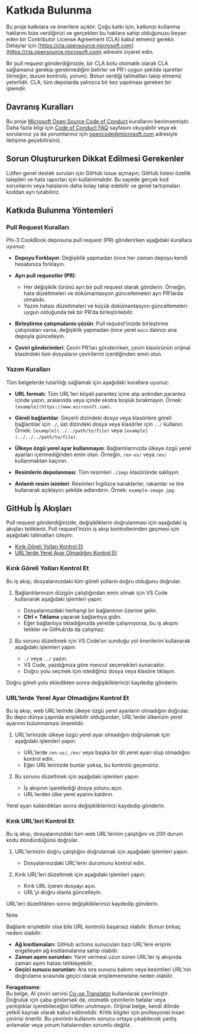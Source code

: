 <!--
CO_OP_TRANSLATOR_METADATA:
{
  "original_hash": "90d0d072cf26ccc1f271a580d3e45d70",
  "translation_date": "2025-07-09T18:23:43+00:00",
  "source_file": "CONTRIBUTING.md",
  "language_code": "tr"
}
-->
# Katkıda Bulunma

Bu proje katkılara ve önerilere açıktır. Çoğu katkı için, katkınızı kullanma haklarını bize verdiğinizi ve gerçekten bu haklara sahip olduğunuzu beyan eden bir Contributor License Agreement (CLA) kabul etmeniz gerekir. Detaylar için [https://cla.opensource.microsoft.com](https://cla.opensource.microsoft.com) adresini ziyaret edin.

Bir pull request gönderdiğinizde, bir CLA botu otomatik olarak CLA sağlamanız gerekip gerekmediğini belirler ve PR'ı uygun şekilde işaretler (örneğin, durum kontrolü, yorum). Botun verdiği talimatları takip etmeniz yeterlidir. CLA, tüm depolarda yalnızca bir kez yapılması gereken bir işlemdir.

## Davranış Kuralları

Bu proje [Microsoft Open Source Code of Conduct](https://opensource.microsoft.com/codeofconduct/) kurallarını benimsemiştir. Daha fazla bilgi için [Code of Conduct FAQ](https://opensource.microsoft.com/codeofconduct/faq/) sayfasını okuyabilir veya ek sorularınız ya da yorumlarınız için [opencode@microsoft.com](mailto:opencode@microsoft.com) adresiyle iletişime geçebilirsiniz.

## Sorun Oluştururken Dikkat Edilmesi Gerekenler

Lütfen genel destek soruları için GitHub issue açmayın; GitHub listesi özellik talepleri ve hata raporları için kullanılmalıdır. Bu sayede gerçek kod sorunlarını veya hatalarını daha kolay takip edebilir ve genel tartışmaları koddan ayrı tutabiliriz.

## Katkıda Bulunma Yöntemleri

### Pull Request Kuralları

Phi-3 CookBook deposuna pull request (PR) gönderirken aşağıdaki kurallara uyunuz:

- **Depoyu Forklayın**: Değişiklik yapmadan önce her zaman depoyu kendi hesabınıza forklayın.

- **Ayrı pull requestler (PR)**:
  - Her değişiklik türünü ayrı bir pull request olarak gönderin. Örneğin, hata düzeltmeleri ve dokümantasyon güncellemeleri ayrı PR’larda olmalıdır.
  - Yazım hatası düzeltmeleri ve küçük dokümantasyon güncellemeleri uygun olduğunda tek bir PR’da birleştirilebilir.

- **Birleştirme çatışmalarını çözün**: Pull request’inizde birleştirme çatışmaları varsa, değişiklik yapmadan önce yerel `main` dalınızı ana depoyla güncelleyin.

- **Çeviri gönderimleri**: Çeviri PR’ları gönderirken, çeviri klasörünün orijinal klasördeki tüm dosyaların çevirilerini içerdiğinden emin olun.

### Yazım Kuralları

Tüm belgelerde tutarlılığı sağlamak için aşağıdaki kurallara uyunuz:

- **URL formatı**: Tüm URL’leri köşeli parantez içine alıp ardından parantez içinde yazın, aralarında veya içinde ekstra boşluk bırakmayın. Örnek: `[example](https://www.microsoft.com)`.

- **Göreli bağlantılar**: Geçerli dizindeki dosya veya klasörlere göreli bağlantılar için `./`, üst dizindeki dosya veya klasörler için `../` kullanın. Örnek: `[example](../../path/to/file)` veya `[example](../../../path/to/file)`.

- **Ülkeye özgü yerel ayar kullanmayın**: Bağlantılarınızda ülkeye özgü yerel ayarları içermediğinden emin olun. Örneğin, `/en-us/` veya `/en/` kullanmaktan kaçının.

- **Resimlerin depolanması**: Tüm resimleri `./imgs` klasöründe saklayın.

- **Anlamlı resim isimleri**: Resimleri İngilizce karakterler, rakamlar ve tire kullanarak açıklayıcı şekilde adlandırın. Örnek: `example-image.jpg`.

## GitHub İş Akışları

Pull request gönderdiğinizde, değişikliklerin doğrulanması için aşağıdaki iş akışları tetiklenir. Pull request’inizin iş akışı kontrollerinden geçmesi için aşağıdaki talimatları izleyin:

- [Kırık Göreli Yolları Kontrol Et](../..)
- [URL’lerde Yerel Ayar Olmadığını Kontrol Et](../..)

### Kırık Göreli Yolları Kontrol Et

Bu iş akışı, dosyalarınızdaki tüm göreli yolların doğru olduğunu doğrular.

1. Bağlantılarınızın düzgün çalıştığından emin olmak için VS Code kullanarak aşağıdaki işlemleri yapın:
    - Dosyalarınızdaki herhangi bir bağlantının üzerine gelin.
    - **Ctrl + Tıklama** yaparak bağlantıya gidin.
    - Eğer bağlantıya tıkladığınızda yerelde çalışmıyorsa, bu iş akışını tetikler ve GitHub’da da çalışmaz.

1. Bu sorunu düzeltmek için VS Code’un sunduğu yol önerilerini kullanarak aşağıdaki işlemleri yapın:
    - `./` veya `../` yazın.
    - VS Code, yazdığınıza göre mevcut seçenekleri sunacaktır.
    - Doğru yolu seçmek için istediğiniz dosya veya klasöre tıklayın.

Doğru göreli yolu ekledikten sonra değişikliklerinizi kaydedip gönderin.

### URL’lerde Yerel Ayar Olmadığını Kontrol Et

Bu iş akışı, web URL’lerinde ülkeye özgü yerel ayarların olmadığını doğrular. Bu depo dünya çapında erişilebilir olduğundan, URL’lerde ülkenizin yerel ayarının bulunmaması önemlidir.

1. URL’lerinizde ülkeye özgü yerel ayar olmadığını doğrulamak için aşağıdaki işlemleri yapın:

    - URL’lerde `/en-us/`, `/en/` veya başka bir dil yerel ayarı olup olmadığını kontrol edin.
    - Eğer URL’lerinizde bunlar yoksa, bu kontrolü geçersiniz.

1. Bu sorunu düzeltmek için aşağıdaki işlemleri yapın:
    - İş akışının işaretlediği dosya yolunu açın.
    - URL’lerden ülke yerel ayarını kaldırın.

Yerel ayarı kaldırdıktan sonra değişikliklerinizi kaydedip gönderin.

### Kırık URL’leri Kontrol Et

Bu iş akışı, dosyalarınızdaki tüm web URL’lerinin çalıştığını ve 200 durum kodu döndürdüğünü doğrular.

1. URL’lerinizin doğru çalıştığını doğrulamak için aşağıdaki işlemleri yapın:
    - Dosyalarınızdaki URL’lerin durumunu kontrol edin.

2. Kırık URL’leri düzeltmek için aşağıdaki işlemleri yapın:
    - Kırık URL içeren dosyayı açın.
    - URL’yi doğru olanla güncelleyin.

URL’leri düzelttikten sonra değişikliklerinizi kaydedip gönderin.

> [!NOTE]
>
> Bağlantı erişilebilir olsa bile URL kontrolü başarısız olabilir. Bunun birkaç nedeni olabilir:
>
> - **Ağ kısıtlamaları:** GitHub actions sunucuları bazı URL’lere erişimi engelleyen ağ kısıtlamalarına sahip olabilir.
> - **Zaman aşımı sorunları:** Yanıt vermesi uzun süren URL’ler iş akışında zaman aşımı hatası tetikleyebilir.
> - **Geçici sunucu sorunları:** Ara sıra sunucu bakımı veya kesintileri URL’nin doğrulama sırasında geçici olarak erişilememesine neden olabilir.

**Feragatname**:  
Bu belge, AI çeviri servisi [Co-op Translator](https://github.com/Azure/co-op-translator) kullanılarak çevrilmiştir. Doğruluk için çaba göstersek de, otomatik çevirilerin hatalar veya yanlışlıklar içerebileceğini lütfen unutmayın. Orijinal belge, kendi dilinde yetkili kaynak olarak kabul edilmelidir. Kritik bilgiler için profesyonel insan çevirisi önerilir. Bu çevirinin kullanımı sonucu ortaya çıkabilecek yanlış anlamalar veya yorum hatalarından sorumlu değiliz.